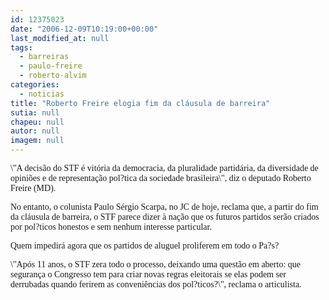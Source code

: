 ```yaml
---
id: 12375023
date: "2006-12-09T10:19:00+00:00"
last_modified_at: null
tags:
  - barreiras
  - paulo-freire
  - roberto-alvim
categories:
  - noticias
title: "Roberto Freire elogia fim da cláusula de barreira"
sutia: null
chapeu: null
autor: null
imagem: null
---
```

<p><P><FONT face=Verdana>\"A decisão do STF é vitória da democracia, da pluralidade partidária, da diversidade de opiniões e de representação pol?tica da sociedade brasileira\", diz o deputado Roberto Freire (MD).</FONT></P></p>
<p><P><FONT face=Verdana>No entanto, o colunista Paulo Sérgio Scarpa, no JC de hoje, reclama que, a partir do fim da cláusula de barreira, o STF parece dizer à nação que os futuros partidos serão criados por pol?ticos honestos e sem nenhum interesse particular. </FONT></P></p>
<p><P><FONT face=Verdana>Quem impedirá agora que os partidos de aluguel proliferem em todo o Pa?s?</FONT></P></p>
<p><P><FONT face=Verdana>\"Após 11 anos, o STF zera todo o processo, deixando uma questão em aberto: que segurança o Congresso tem para criar novas regras eleitorais se elas podem ser derrubadas quando ferirem as conveniências dos pol?ticos?\", reclama o articulista.</FONT></P> </p>
